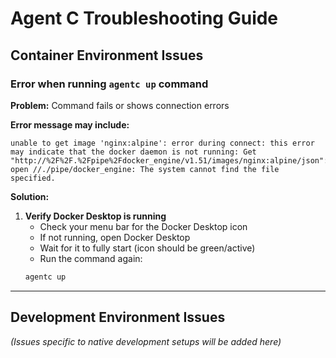# Agent C Troubleshooting Guide

## Container Environment Issues

### Error when running `agentc up` command

**Problem:** Command fails or shows connection errors

**Error message may include:**
```
unable to get image 'nginx:alpine': error during connect: this error may indicate that the docker daemon is not running: Get "http://%2F%2F.%2Fpipe%2Fdocker_engine/v1.51/images/nginx:alpine/json": open //./pipe/docker_engine: The system cannot find the file specified.
```

**Solution:**
1. **Verify Docker Desktop is running**
   - Check your menu bar for the Docker Desktop icon
   - If not running, open Docker Desktop
   - Wait for it to fully start (icon should be green/active)
   - Run the command again:
   ```bash
   agentc up
   ```

---

## Development Environment Issues

*(Issues specific to native development setups will be added here)*
